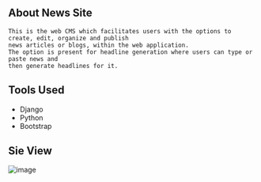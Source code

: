 
## About News Site 
```
This is the web CMS which facilitates users with the options to create, edit, organize and publish
news articles or blogs, within the web application.
The option is present for headline generation where users can type or paste news and
then generate headlines for it. 
```

## Tools Used

- Django
- Python
- Bootstrap

## Sie View

![image](https://user-images.githubusercontent.com/45399994/166152128-a1467b94-7f4d-4595-9cae-4416ac956949.png)



